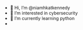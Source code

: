 - 👋 Hi, I’m @niamhkatkennedy
- 👀 I’m interested in cybersecurity
- 🌱 I’m currently learning python
-
<!---
niamhkatkennedy/niamhkatkennedy is a ✨ special ✨ repository because its `README.md` (this file) appears on your GitHub profile.
You can click the Preview link to take a look at your changes.
--->

